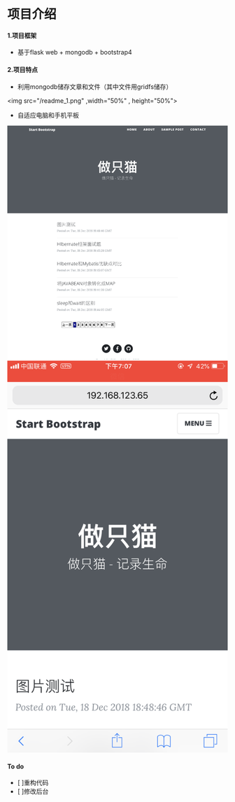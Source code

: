 # 项目介绍

#### 1.项目框架
* 基于flask web + mongodb + bootstrap4


#### 2.项目特点
* 利用mongodb储存文章和文件（其中文件用gridfs储存）

<img src="/readme_1.png" ,width="50%" , height="50%">

* 自适应电脑和手机平板

![](readme_2.png)
![](readme_3.png)

#### To do

* [ ]重构代码
* [ ]修改后台

